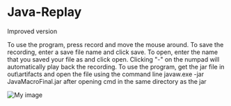 # Java-Replay
Improved version

To use the program, press record and move the mouse around.
To save the recording, enter a save file name and click save.
To open, enter the name that you saved your file as and click open.
Clicking "-" on the numpad will automatically play back the recording.
To use the program, get the jar file in out\artifacts and open the file using the command line javaw.exe -jar JavaMacroFinal.jar after opening cmd in the same directory as the jar

![My image](ryanfsdf.github.com/repository/Java-Replay/Sample.png)

